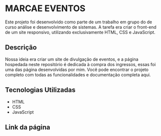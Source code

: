 # MARCAE EVENTOS

Este projeto foi desenvolvido como parte de um trabalho em grupo do de curso análise e desenvolvimento de sistemas. A tarefa era criar o front-end de um site responsivo, utilizando exclusivamente HTML, CSS e JavaScript.

## Descrição

Nossa ideia era criar um site de divulgação de eventos, e a página hospedada neste repositório é dedicada à compra dos ingressos, essas foi uma das página desenvolvidas por mim. Você pode encontrar o projeto completo com todas as funcionalidades e documentação completa aqui.

## Tecnologias Utilizadas

- HTML
- CSS
- JavaScript

## Link da página
